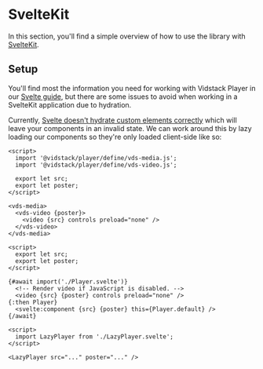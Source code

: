 # SvelteKit

In this section, you'll find a simple overview of how to use the library with
[SvelteKit](https://kit.svelte.dev).

## Setup

You'll find most the information you need for working with Vidstack Player in our
[Svelte guide](../libraries/svelte.md), but there are some issues to avoid when working
in a SvelteKit application due to hydration.

Currently, [Svelte doesn't hydrate custom elements correctly](https://github.com/sveltejs/svelte/issues/7379)
which will leave your components in an invalid state. We can work around this by lazy loading
our components so they're only loaded client-side like so:

```svelte:title=Player.svelte
<script>
  import '@vidstack/player/define/vds-media.js';
  import '@vidstack/player/define/vds-video.js';

  export let src;
  export let poster;
</script>

<vds-media>
  <vds-video {poster}>
    <video {src} controls preload="none" />
  </vds-video>
</vds-media>
```

```svelte:title=LazyPlayer.svelte:copy
<script>
  export let src;
  export let poster;
</script>

{#await import('./Player.svelte')}
  <!-- Render video if JavaScript is disabled. -->
  <video {src} {poster} controls preload="none" />
{:then Player}
  <svelte:component {src} {poster} this={Player.default} />
{/await}
```

```svelte:title=Page.svelte:copy
<script>
  import LazyPlayer from './LazyPlayer.svelte';
</script>

<LazyPlayer src="..." poster="..." />
```
